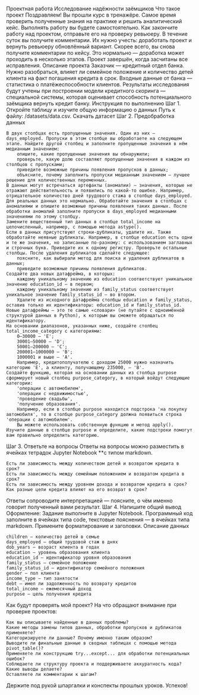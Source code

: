 Проектная работа
Исследование надёжности заёмщиков
Что такое проект
Поздравляем! Вы прошли курс в тренажёре. Самое время проверить полученные знания на практике и решить аналитический кейс. Выполнять работу вы будете самостоятельно.
Как закончите работу над проектом, отправьте его на проверку ревьюеру. В течение суток вы получите комментарии. Их нужно учесть: доработать проект и вернуть ревьюеру обновлённый вариант.
Скорее всего, вы снова получите комментарии по кейсу. Это нормально — доработка может проходить в несколько этапов.
Проект завершён, когда засчитаны все исправления.
Описание проекта
Заказчик — кредитный отдел банка. Нужно разобраться, влияет ли семейное положение и количество детей клиента на факт погашения кредита в срок. Входные данные от банка — статистика о платёжеспособности клиентов.
Результаты исследования будут учтены при построении модели кредитного скоринга — специальной системы, которая оценивает способность потенциального заёмщика вернуть кредит банку.
Инструкция по выполнению
Шаг 1. Откройте таблицу и изучите общую информацию о данных
Путь к файлу: /datasets/data.csv. Скачать датасет
Шаг 2. Предобработка данных

    В двух столбцах есть пропущенные значения. Один из них — days_employed. Пропуски в этом столбце вы обработаете на следующем этапе. Найдите другой столбец и заполните пропущенные значения в нём медианным значением:
        опишите, какие пропущенные значения вы обнаружили;
        проверьте, какую долю составляют пропущенные значения в каждом из столбцов с пропусками;
        приведите возможные причины появления пропусков в данных;
        объясните, почему заполнить пропуски медианным значением — лучшее решение для количественных переменных.
    В данных могут встречаться артефакты (аномалии) — значения, которые не отражают действительность и появились по какой-то ошибке. Например, отрицательное количество дней трудового стажа в столбце days_employed. Для реальных данных это нормально. Обработайте значения в столбцах с аномалиями и опишите возможные причины появления таких данных. После обработки аномалий заполните пропуски в days_employed медианными значениями по этому столбцу.
    Замените вещественный тип данных в столбце total_income на целочисленный, например, с помощью метода astype().
    Если в данных присутствуют строки-дубликаты, удалите их. Также обработайте неявные дубликаты. Например, в столбце education есть одни и те же значения, но записанные по-разному: с использованием заглавных и строчных букв. Приведите их к одному регистру. Проверьте остальные столбцы. После удаления дубликатов сделайте следующее:
        поясните, как выбирали метод для поиска и удаления дубликатов в данных;
        приведите возможные причины появления дубликатов.
    Создайте два новых датафрейма, в которых:
        каждому уникальному значению из education соответствует уникальное значение education_id — в первом;
        каждому уникальному значению из family_status соответствует уникальное значение family_status_id — во втором.
        Удалите из исходного датафрейма столбцы education и family_status, оставив только их идентификаторы: education_id и family_status_id. Новые датафреймы — это те самые «словари» (не путайте с одноимённой структурой данных в Python), к которым вы сможете обращаться по идентификатору.
    На основании диапазонов, указанных ниже, создайте столбец total_income_category с категориями:
        0–30000 — 'E';
        30001–50000 — 'D';
        50001–200000 — 'C';
        200001–1000000 — 'B';
        1000001 и выше — 'A'.
        Например, кредитополучателю с доходом 25000 нужно назначить категорию 'E', а клиенту, получающему 235000, — 'B'.
    Создайте функцию, которая на основании данных из столбца purpose сформирует новый столбец purpose_category, в который войдут следующие категории:
        'операции с автомобилем',
        'операции с недвижимостью',
        'проведение свадьбы',
        'получение образования'.
        Например, если в столбце purpose находится подстрока 'на покупку автомобиля', то в столбце purpose_category должна появиться строка 'операции с автомобилем'.
        Вы можете использовать собственную функцию и метод apply(). Изучите данные в столбце purpose и определите, какие подстроки помогут вам правильно определить категорию.

Шаг 3. Ответьте на вопросы
Ответы на вопросы можно разместить в ячейках тетрадок Jupyter Notebook **с типом markdown.

    Есть ли зависимость между количеством детей и возвратом кредита в срок?
    Есть ли зависимость между семейным положением и возвратом кредита в срок?
    Есть ли зависимость между уровнем дохода и возвратом кредита в срок?
    Как разные цели кредита влияют на его возврат в срок?

Ответы сопроводите интерпретацией — поясните, о чём именно говорит полученный вами результат.
Шаг 4. Напишите общий вывод
Оформление: Задание выполните в Jupyter Notebook. Программный код заполните в ячейках типа code, текстовые пояснения — в ячейках типа markdown. Примените форматирование и заголовки.
Описание данных

    children — количество детей в семье
    days_employed — общий трудовой стаж в днях
    dob_years — возраст клиента в годах
    education — уровень образования клиента
    education_id — идентификатор уровня образования
    family_status — семейное положение
    family_status_id — идентификатор семейного положения
    gender — пол клиента
    income_type — тип занятости
    debt — имел ли задолженность по возврату кредитов
    total_income — ежемесячный доход
    purpose — цель получения кредита

Как будут проверять мой проект?
На что обращают внимание при проверке проектов:

    Как вы описываете найденные в данных проблемы?
    Какие методы замены типов данных, обработки пропусков и дубликатов применяете?
    Категоризируете ли данные? Почему именно таким образом?
    Выводите ли финальные данные в сводных таблицах с помощью метода pivot_table()?
    Применяете ли конструкцию try...except... для обработки потенциальных ошибок?
    Соблюдаете ли структуру проекта и поддерживаете аккуратность кода?
    Какие выводы делаете?
    Оставляете ли комментарии к шагам?

Держите под рукой шпаргалки и конспекты прошлых уроков.
Успехов!